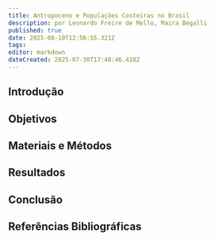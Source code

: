 ```yaml
---
title: Antropoceno e Populações Costeiras no Brasil
description: por Leonardo Freire de Mello, Maira Begalli
published: true
date: 2025-08-10T12:56:55.321Z
tags: 
editor: markdown
dateCreated: 2025-07-30T17:40:46.418Z
---
```



## Introdução




## Objetivos




## Materiais e Métodos

## Resultados

## Conclusão

## Referências Bibliográficas